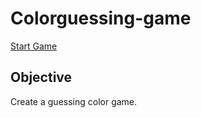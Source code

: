 # Colorguessing-game
[Start Game](https://jjunyang.github.io/colorguessing-game/)

## Objective
Create a guessing color game.
